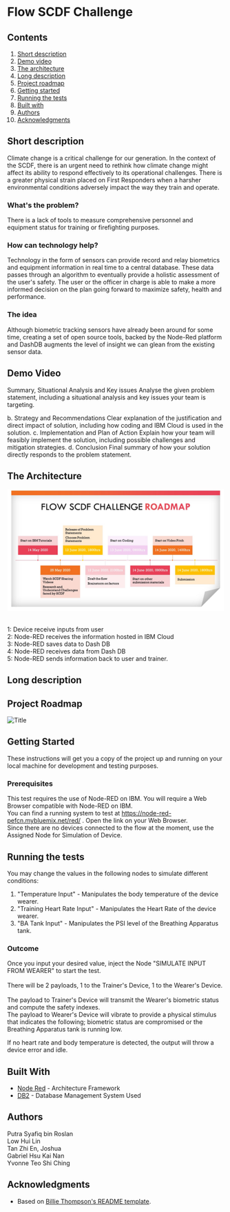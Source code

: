 
# Flow SCDF Challenge

## Contents

1. [Short description](#short-description)
1. [Demo video](#demo-video)
1. [The architecture](#the-architecture)
1. [Long description](#long-description)
1. [Project roadmap](#project-roadmap)
1. [Getting started](#getting-started)
1. [Running the tests](#running-the-tests)
1. [Built with](#built-with)
1. [Authors](#authors)
1. [Acknowledgments](#acknowledgments)

## Short description <a name="short-description"></a>

Climate change is a critical challenge for our generation. In the context of the SCDF, there is an urgent need to rethink how climate change might affect its ability to respond effectively to its operational challenges. There is a greater physical strain placed on First Responders when a harsher environmental conditions adversely impact the way they train and operate.

### What's the problem?

There is a lack of tools to measure comprehensive personnel and equipment status for training or firefighting purposes. 

### How can technology help?

Technology in the form of sensors can provide record and relay biometrics and equipment information in real time to a central database. These data passes through an algorithm to eventually provide a holistic assessment of the user's safety. The user or the officer in charge is able to make a more informed decision on the plan going forward to maximize safety, health and performance. 


### The idea

Although biometric tracking sensors have already been around for some time, creating a set of open source tools, backed by the Node-Red platform and DashDB augments the level of insight we can glean from the existing sensor data. 

## Demo Video <a name="demo-video"></a>

Summary, Situational Analysis and Key issues
Analyse the given problem statement, including a situational analysis and key
issues your team is targeting.


b. Strategy and Recommendations
Clear explanation of the justification and direct impact of solution, including
how coding and IBM Cloud is used in the solution.
c. Implementation and Plan of Action
Explain how your team will feasibly implement the solution, including possible
challenges and mitigation strategies.
d. Conclusion
Final summary of how your solution directly responds to the problem statement.

## The Architecture <a name="the-architecture"></a>

![Title](Images/Roadmap.png)

<br>
1: Device receive inputs from user <br>
2: Node-RED receives the information hosted in IBM Cloud  <br>
3: Node-RED saves data to Dash DB  <br>
4: Node-RED receives data from Dash DB  <br>
5: Node-RED sends information back to user and trainer. 


## Long description <a name="long-description"></a>




## Project Roadmap<a name="project-roadmap"></a>

![Title](SCDF/Roadmap.png)

## Getting Started <a name ="getting-started"></a>

These instructions will get you a copy of the project up and running on your local machine for development and testing purposes. 

### Prerequisites


This test requires the use of Node-RED on IBM. You will require a Web Browser compatible with Node-RED on IBM. <br>
You can find a running system to test at https://node-red-pefcn.mybluemix.net/red/ . Open the link on your Web Browser. <br>
Since there are no devices connected to the flow at the moment, use the Assigned Node for Simulation of Device. <br>

## Running the tests <a name="running-the-tests"></a>


You may change the values in the following nodes to simulate different conditions:<br>
1. "Temperature Input" - Manipulates the body temperature of the device wearer.<br>
2. "Training Heart Rate Input" - Manipulates the Heart Rate of the device wearer.<br>
3. "BA Tank Input" - Manipulates the PSI level of the Breathing Apparatus tank.<br>



### Outcome

Once you input your desired value, inject the Node "SIMULATE INPUT FROM WEARER" to start the test.<br>
<br>
There will be 2 payloads, 1 to the Trainer's Device, 1 to the Wearer's Device.<br>
<br>
The payload to Trainer's Device will transmit the Wearer's biometric status and compute the safety indexes.<br>
The payload to Wearer's Device will vibrate to provide a physical stimulus that indicates the following; biometric status are compromised or the Breathing Apparatus tank is running low.<br>

If no heart rate and body temperature is detected, the output will throw a device error and idle.

## Built With <a name="built-with"></a>

* [Node Red](https://nodered.org) - Architecture Framework
* [DB2](https://www.ibm.com/sg-en/analytics/db2) - Database Management System Used

## Authors <a name="authors"></a>

Putra Syafiq bin Roslan <br>
Low Hui Lin <br>
Tan Zhi En, Joshua <br>
Gabriel Hsu Kai Nan <br>
Yvonne Teo Shi Ching 

## Acknowledgments <a name= "acknowledgments"></a>

* Based on [Billie Thompson's README template](https://gist.github.com/PurpleBooth/109311bb0361f32d87a2).
